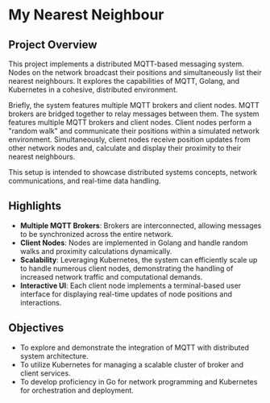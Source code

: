 # My Nearest Neighbour

## Project Overview

This project implements a distributed MQTT-based messaging system. Nodes on the
network broadcast their positions and simultaneously list their nearest
neighbours. It explores the capabilities of MQTT, Golang, and Kubernetes in a
cohesive, distributed environment.

Briefly, the system features multiple MQTT brokers and client nodes. MQTT
brokers are bridged together to relay messages between them. The system features
multiple MQTT brokers and client nodes. Client nodes perform a "random walk" and
communicate their positions within a simulated network environment.
Simultaneously, client nodes receive position updates from other network nodes
and, calculate and display their proximity to their nearest neighbours.

This setup is intended to showcase distributed systems concepts, network
communications, and real-time data handling.

## Highlights

- **Multiple MQTT Brokers**: Brokers are interconnected, allowing messages to be
  synchronized across the entire network.
- **Client Nodes**: Nodes are implemented in Golang and handle random walks and
  proximity calculations dynamically.
- **Scalability**: Leveraging Kubernetes, the system can efficiently scale up to
  handle numerous client nodes, demonstrating the handling of increased network
  traffic and computational demands.
- **Interactive UI**: Each client node implements a terminal-based user
  interface for displaying real-time updates of node positions and interactions.

## Objectives

- To explore and demonstrate the integration of MQTT with distributed system
  architecture.
- To utilize Kubernetes for managing a scalable cluster of broker and client
  services.
- To develop proficiency in Go for network programming and Kubernetes for
  orchestration and deployment.
